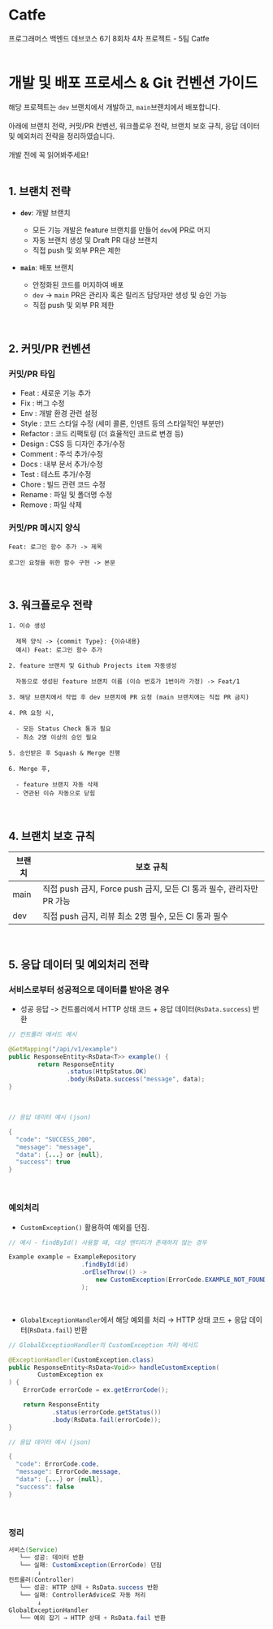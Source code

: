 # Catfe

프로그래머스 백엔드 데브코스 6기 8회차 4차 프로젝트 - 5팀 Catfe
<br/>
<br/>

# 개발 및 배포 프로세스 & Git 컨벤션 가이드
해당 프로젝트는 `dev` 브랜치에서 개발하고, `main`브랜치에서 배포합니다. <br/> <br/>
아래에 브랜치 전략, 커밋/PR 컨벤션, 워크플로우 전략, 브랜치 보호 규칙, 응답 데이터 및 예외처리 전략을 정리하였습니다. <br/> <br/>
개발 전에 꼭 읽어봐주세요! 
<br/>
<br/>

## 1. 브랜치 전략
- **`dev`**: 개발 브랜치
  - 모든 기능 개발은 feature 브랜치를 만들어 `dev`에 PR로 머지
  - 자동 브랜치 생성 및 Draft PR 대상 브랜치
  - 직접 push 및 외부 PR은 제한

- **`main`**: 배포 브랜치
  - 안정화된 코드를 머지하여 배포
  - `dev` → `main` PR은 관리자 혹은 릴리즈 담당자만 생성 및 승인 가능
  - 직접 push 및 외부 PR 제한
<br/>

## 2. 커밋/PR 컨벤션

### 커밋/PR 타입
- Feat : 새로운 기능 추가
- Fix : 버그 수정
- Env : 개발 환경 관련 설정
- Style : 코드 스타일 수정 (세미 콜론, 인덴트 등의 스타일적인 부분만)
- Refactor : 코드 리팩토링 (더 효율적인 코드로 변경 등)
- Design : CSS 등 디자인 추가/수정
- Comment : 주석 추가/수정
- Docs : 내부 문서 추가/수정
- Test : 테스트 추가/수정
- Chore : 빌드 관련 코드 수정
- Rename : 파일 및 폴더명 수정
- Remove : 파일 삭제

### 커밋/PR 메시지 양식
```
Feat: 로그인 함수 추가 -> 제목

로그인 요청을 위한 함수 구현 -> 본문
```
<br/>

## 3. 워크플로우 전략
```
1. 이슈 생성

  제목 양식 -> {commit Type}: {이슈내용}
  예시) Feat: 로그인 함수 추가

2. feature 브랜치 및 Github Projects item 자동생성

  자동으로 생성된 feature 브랜치 이름 (이슈 번호가 1번이라 가정) -> Feat/1

3. 해당 브랜치에서 작업 후 dev 브랜치에 PR 요청 (main 브랜치에는 직접 PR 금지)

4. PR 요청 시,

  - 모든 Status Check 통과 필요
  - 최소 2명 이상의 승인 필요

5. 승인받은 후 Squash & Merge 진행

6. Merge 후,

  - feature 브랜치 자동 삭제
  - 연관된 이슈 자동으로 닫힘
```


<br/>

## 4. 브랜치 보호 규칙

| 브랜치 | 보호 규칙 |
|--------|-----------|
| main   | 직접 push 금지, Force push 금지, 모든 CI 통과 필수, 관리자만 PR 가능 |
| dev    | 직접 push 금지, 리뷰 최소 2명 필수, 모든 CI 통과 필수 |

<br/>

## 5. 응답 데이터 및 예외처리 전략

### 서비스로부터 성공적으로 데이터를 받아온 경우

- 성공 응답 -> 컨트롤러에서 HTTP 상태 코드 + 응답 데이터(`RsData.success`) 반환

```java
// 컨트롤러 메서드 예시

@GetMapping("/api/v1/example")
public ResponseEntity<RsData<T>> example() {
        return ResponseEntity
                .status(HttpStatus.OK)
                .body(RsData.success("message", data);
}
```
<br/>


```java
// 응답 데이터 예시 (json)

{
  "code": "SUCCESS_200",
  "message": "message",
  "data": {...} or {null},
  "success": true
}
```

<br/>

### 예외처리

- `CustomException()` 활용하여 예외를 던짐.
```java
// 예시 - findById() 사용할 때, 대상 엔티티가 존재하지 않는 경우

Example example = ExampleRepository
                    .findById(id)
                    .orElseThrow(() ->
                        new CustomException(ErrorCode.EXAMPLE_NOT_FOUND)
                    );
```


<br/>

- `GlobalExceptionHandler`에서 해당 예외를 처리 → HTTP 상태 코드 + 응답 데이터(`RsData.fail`) 반환
```java
// GlobalExceptionHandler의 CustomException 처리 메서드

@ExceptionHandler(CustomException.class)
public ResponseEntity<RsData<Void>> handleCustomException(
        CustomException ex
) {
    ErrorCode errorCode = ex.getErrorCode();

    return ResponseEntity
            .status(errorCode.getStatus())
            .body(RsData.fail(errorCode));
}
```

```java
// 응답 데이터 예시 (json)

{
  "code": ErrorCode.code,
  "message": ErrorCode.message,
  "data": {...} or {null},
  "success": false
}
```

<br/>

### 정리

```java
서비스(Service)
   └── 성공: 데이터 반환
   └── 실패: CustomException(ErrorCode) 던짐
        ↓
컨트롤러(Controller)
   └── 성공: HTTP 상태 + RsData.success 반환
   └── 실패: ControllerAdvice로 자동 처리
        ↓
GlobalExceptionHandler
   └── 예외 잡기 → HTTP 상태 + RsData.fail 반환
```







